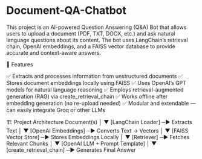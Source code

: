 # Document-QA-Chatbot

This project is an AI-powered Question Answering (Q&A) Bot that allows users to upload a document (PDF, TXT, DOCX, etc.) and ask natural language questions about its content.
The bot uses LangChain’s retrieval chain, OpenAI embeddings, and a FAISS vector database to provide accurate and context-aware answers.

🚀 Features

✅ Extracts and processes information from unstructured documents
✅ Stores document embeddings locally using FAISS
✅ Uses OpenAI’s GPT models for natural language reasoning
✅ Employs retrieval-augmented generation (RAG) via create_retrieval_chain
✅ Works offline after embedding generation (no re-upload needed)
✅ Modular and extendable — can easily integrate Groq or other LLMs

🏗️ Project Architecture
Document(s)
     │
     ▼
[LangChain Loader] ─► Extracts Text
     │
     ▼
[OpenAI Embeddings] ─► Converts Text → Vectors
     │
     ▼
[FAISS Vector Store] ─► Stores Embeddings Locally
     │
     ▼
[Retriever] ─► Fetches Relevant Chunks
     │
     ▼
[OpenAI LLM + Prompt Template]
     │
     ▼
[create_retrieval_chain] ─► Generates Final Answer
